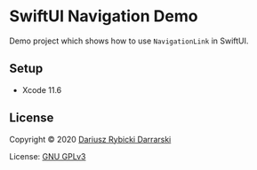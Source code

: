 # SwiftUI Navigation Demo

Demo project which shows how to use `NavigationLink` in SwiftUI.

## Setup

- Xcode 11.6

## License

Copyright © 2020 [Dariusz Rybicki Darrarski](http://www.darrarski.pl)

License: [GNU GPLv3](LICENSE)
